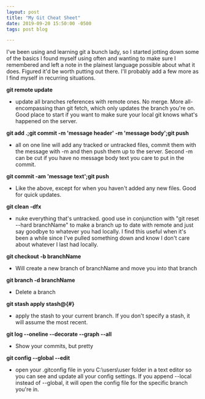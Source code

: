 ```yaml
---
layout: post
title: "My Git Cheat Sheet"
date: 2019-09-20 15:50:00 -0500
tags: post blog

---
```


I've been using and learning git a bunch lady, so I started jotting down some of the basics I found myself using often and wanting to make sure I remembered and left a note in the plainest language possible about what it does. Figured it'd be worth putting out there. I'll probably add a few more as I find myself in recurring situations.

**git remote update**

* update all branches references with remote ones. No merge. More all-encompassing than git fetch, which only updates the branch you're on. Good place to start if you want to make sure your local git knows what's happened on the server.

**git add .;git commit -m 'message header' -m 'message body';git push**

* all on one line will add any tracked or untracked files, commit them with the message with -m and then push them up to the server. Second -m can be cut if you have no message body text you care to put in the commit.

**git commit -am 'message text';git push**

* Like the above, except for when you haven't added any new files. Good for quick updates.

**git clean -dfx**

* nuke everything that's untracked. good use in conjunction with "git reset --hard branchName" to make a branch up to date with remote and just say goodbye to whatever you had locally. I find this useful when it's been a while since I've pulled something down and know I don't care about whatever I last had locally.

**git checkout -b branchName**

* Will create a new branch of branchName and move you into that branch

**git branch -d branchName**

* Delete a branch

**git stash apply stash@{#}**

* apply the stash to your current branch. If you don't specify a stash, it will assume the most recent.

**git log \-\-oneline \-\-decorate \-\-graph \-\-all**

* Show your commits, but pretty

**git config --global --edit**

* open your .gitconfig file in yoru C:\users\user folder in a text editor so you can see and update all your config settings. If you append --local instead of --global, it will open the config file for the specific branch you're in.